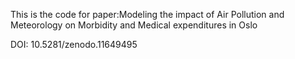 This is the code for paper:Modeling the impact of Air Pollution and Meteorology on Morbidity and Medical expenditures in Oslo 



 DOI: 10.5281/zenodo.11649495
